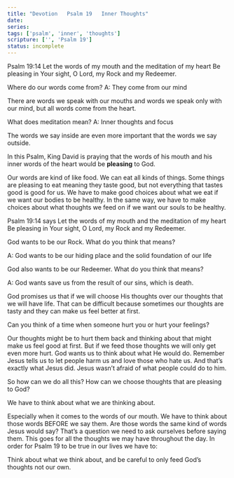 ```yaml
---
title: "Devotion   Psalm 19   Inner Thoughts"
date: 
series: 
tags: ['psalm', 'inner', 'thoughts']
scripture: ['', 'Psalm 19']
status: incomplete
---
```


Psalm 19:14
Let the words of my mouth and the meditation of my heart
Be pleasing in Your sight,
O Lord, my Rock and my Redeemer.

Where do our words come from?
A: They come from our mind

There are words we speak with our mouths and words we speak only with our mind, but all words come from the heart.

What does meditation mean?
A: Inner thoughts and focus

The words we say inside are even more important that the words we say outside.

In this Psalm, King David is praying that the words of his mouth and his inner words of the heart would be **pleasing** to God.

Our words are kind of like food. We can eat all kinds of things. Some things are pleasing to eat meaning they taste good, but not everything that tastes good is good for us. We have to make good choices about what we eat if we want our bodies to be healthy. In the same way, we have to make choices about what thoughts we feed on if we want our souls to be healthy.

Psalm 19:14 says
Let the words of my mouth and the meditation of my heart
Be pleasing in Your sight,
O Lord, my Rock and my Redeemer.

God wants to be our Rock. What do you think that means?

A: God wants to be our hiding place and the solid foundation of our life

God also wants to be our Redeemer. What do you think that means?

A: God wants save us from the result of our sins, which is death.

God promises us that if we will choose His thoughts over our thoughts that we will have life. That can be difficult because sometimes our thoughts are tasty and they can make us feel better at first.

Can you think of a time when someone hurt you or hurt your feelings?

Our thoughts might be to hurt them back and thinking about that might make us feel good at first. But if we feed those thoughts we will only get even more hurt. God wants us to think about what He would do. Remember Jesus tells us to let people harm us and love those who hate us. And that’s exactly what Jesus did. Jesus wasn’t afraid of what people could do to him.

So how can we do all this? How can we choose thoughts that are pleasing to God?

We have to think about what we are thinking about.

Especially when it comes to the words of our mouth. We have to think about those words BEFORE we say them. Are those words the same kind of words Jesus would say? That’s a question we need to ask ourselves before saying them. This goes for all the thoughts we may have throughout the day. In order for Psalm 19 to be true in our lives we have to:

Think about what we think about, and be careful to only feed God’s thoughts not our own.